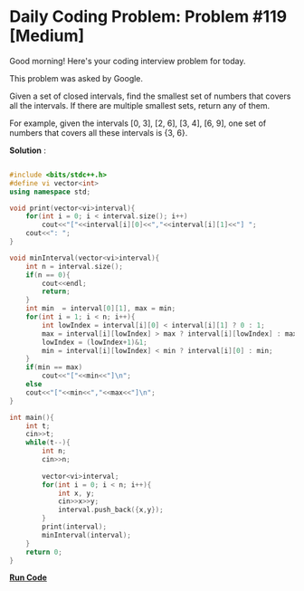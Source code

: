 
# Daily Coding Problem: Problem #119 [Medium]

Good morning! Here's your coding interview problem for today.

This problem was asked by Google.

Given a set of closed intervals, find the smallest set of numbers that covers all the intervals. If there are multiple smallest sets, return any of them.

For example, given the intervals [0, 3], [2, 6], [3, 4], [6, 9], one set of numbers that covers all these intervals is {3, 6}.

**Solution** :

```cpp

#include <bits/stdc++.h>
#define vi vector<int>
using namespace std;

void print(vector<vi>interval){
    for(int i = 0; i < interval.size(); i++)
        cout<<"["<<interval[i][0]<<","<<interval[i][1]<<"] ";
    cout<<": ";
}

void minInterval(vector<vi>interval){
    int n = interval.size();
    if(n == 0){
        cout<<endl;
        return;
    }
    int min  = interval[0][1], max = min;
    for(int i = 1; i < n; i++){
        int lowIndex = interval[i][0] < interval[i][1] ? 0 : 1;
        max = interval[i][lowIndex] > max ? interval[i][lowIndex] : max;
        lowIndex = (lowIndex+1)&1;
        min = interval[i][lowIndex] < min ? interval[i][0] : min;
    }
    if(min == max)
        cout<<"["<<min<<"]\n";
    else
    cout<<"["<<min<<","<<max<<"]\n";
}

int main(){
    int t;
    cin>>t;
    while(t--){
        int n;
        cin>>n;
        
        vector<vi>interval;
        for(int i = 0; i < n; i++){
            int x, y;
            cin>>x>>y;
            interval.push_back({x,y});
        }
        print(interval);
        minInterval(interval);
    }
    return 0;
}

```

**[Run Code](https://ide.geeksforgeeks.org/QPn9MmEzVy)**